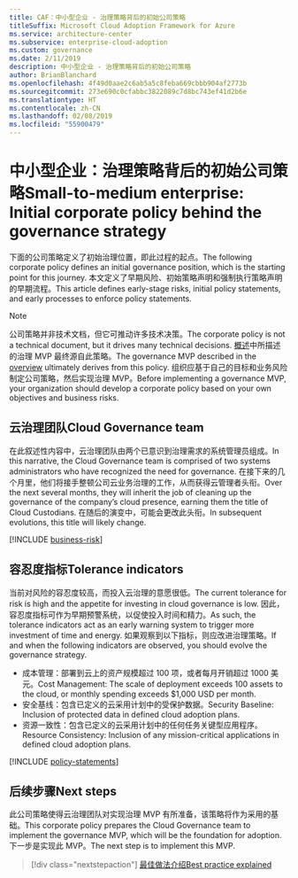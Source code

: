 ```yaml
---
title: CAF：中小型企业 - 治理策略背后的初始公司策略
titleSuffix: Microsoft Cloud Adoption Framework for Azure
ms.service: architecture-center
ms.subservice: enterprise-cloud-adoption
ms.custom: governance
ms.date: 2/11/2019
description: 中小型企业 - 治理策略背后的初始公司策略
author: BrianBlanchard
ms.openlocfilehash: 4f49d0aae2c6ab5a5c8feba669cbbb904af2773b
ms.sourcegitcommit: 273e690c0cfabbc3822089c7d8bc743ef41d2b6e
ms.translationtype: HT
ms.contentlocale: zh-CN
ms.lasthandoff: 02/08/2019
ms.locfileid: "55900479"
---
```

# <a name="small-to-medium-enterprise-initial-corporate-policy-behind-the-governance-strategy"></a><span data-ttu-id="3b6b4-103">中小型企业：治理策略背后的初始公司策略</span><span class="sxs-lookup"><span data-stu-id="3b6b4-103">Small-to-medium enterprise: Initial corporate policy behind the governance strategy</span></span>

<span data-ttu-id="3b6b4-104">下面的公司策略定义了初始治理位置，即此过程的起点。</span><span class="sxs-lookup"><span data-stu-id="3b6b4-104">The following corporate policy defines an initial governance position, which is the starting point for this journey.</span></span> <span data-ttu-id="3b6b4-105">本文定义了早期风险、初始策略声明和强制执行策略声明的早期流程。</span><span class="sxs-lookup"><span data-stu-id="3b6b4-105">This article defines early-stage risks, initial policy statements, and early processes to enforce policy statements.</span></span>

> [!NOTE]
><span data-ttu-id="3b6b4-106">公司策略并非技术文档，但它可推动许多技术决策。</span><span class="sxs-lookup"><span data-stu-id="3b6b4-106">The corporate policy is not a technical document, but it drives many technical decisions.</span></span> <span data-ttu-id="3b6b4-107">[概述](./overview.md)中所描述的治理 MVP 最终源自此策略。</span><span class="sxs-lookup"><span data-stu-id="3b6b4-107">The governance MVP described in the [overview](./overview.md) ultimately derives from this policy.</span></span> <span data-ttu-id="3b6b4-108">组织应基于自己的目标和业务风险制定公司策略，然后实现治理 MVP。</span><span class="sxs-lookup"><span data-stu-id="3b6b4-108">Before implementing a governance MVP, your organization should develop a corporate policy based on your own objectives and business risks.</span></span>

## <a name="cloud-governance-team"></a><span data-ttu-id="3b6b4-109">云治理团队</span><span class="sxs-lookup"><span data-stu-id="3b6b4-109">Cloud Governance team</span></span>

<span data-ttu-id="3b6b4-110">在此叙述性内容中，云治理团队由两个已意识到治理需求的系统管理员组成。</span><span class="sxs-lookup"><span data-stu-id="3b6b4-110">In this narrative, the Cloud Governance team is comprised of two systems administrators who have recognized the need for governance.</span></span> <span data-ttu-id="3b6b4-111">在接下来的几个月里，他们将接手整顿公司云业务治理的工作，从而获得云管理者头衔。</span><span class="sxs-lookup"><span data-stu-id="3b6b4-111">Over the next several months, they will inherit the job of cleaning up the governance of the company’s cloud presence, earning them the title of Cloud Custodians.</span></span> <span data-ttu-id="3b6b4-112">在随后的演变中，可能会更改此头衔。</span><span class="sxs-lookup"><span data-stu-id="3b6b4-112">In subsequent evolutions, this title will likely change.</span></span>

[!INCLUDE [business-risk](../../../../../includes/cloud-adoption/governance/business-risks.md)]

## <a name="tolerance-indicators"></a><span data-ttu-id="3b6b4-113">容忍度指标</span><span class="sxs-lookup"><span data-stu-id="3b6b4-113">Tolerance indicators</span></span>

<span data-ttu-id="3b6b4-114">当前对风险的容忍度较高，而投入云治理的意愿很低。</span><span class="sxs-lookup"><span data-stu-id="3b6b4-114">The current tolerance for risk is high and the appetite for investing in cloud governance is low.</span></span> <span data-ttu-id="3b6b4-115">因此，容忍度指标可作为早期预警系统，以促使投入时间和精力。</span><span class="sxs-lookup"><span data-stu-id="3b6b4-115">As such, the tolerance indicators act as an early warning system to trigger more investment of time and energy.</span></span> <span data-ttu-id="3b6b4-116">如果观察到以下指标，则应改进治理策略。</span><span class="sxs-lookup"><span data-stu-id="3b6b4-116">If and when the following indicators are observed, you should evolve the governance strategy.</span></span>

- <span data-ttu-id="3b6b4-117">成本管理：部署到云上的资产规模超过 100 项，或者每月开销超过 1000 美元。</span><span class="sxs-lookup"><span data-stu-id="3b6b4-117">Cost Management: The scale of deployment exceeds 100 assets to the cloud, or monthly spending exceeds $1,000 USD per month.</span></span>
- <span data-ttu-id="3b6b4-118">安全基线：包含已定义的云采用计划中的受保护数据。</span><span class="sxs-lookup"><span data-stu-id="3b6b4-118">Security Baseline: Inclusion of protected data in defined cloud adoption plans.</span></span>
- <span data-ttu-id="3b6b4-119">资源一致性：包含已定义的云采用计划中的任何任务关键型应用程序。</span><span class="sxs-lookup"><span data-stu-id="3b6b4-119">Resource Consistency: Inclusion of any mission-critical applications in defined cloud adoption plans.</span></span>

[!INCLUDE [policy-statements](../../../../../includes/cloud-adoption/governance/policy-statements.md)]

## <a name="next-steps"></a><span data-ttu-id="3b6b4-120">后续步骤</span><span class="sxs-lookup"><span data-stu-id="3b6b4-120">Next steps</span></span>

<span data-ttu-id="3b6b4-121">此公司策略使得云治理团队对实现治理 MVP 有所准备，该策略将作为采用的基础。</span><span class="sxs-lookup"><span data-stu-id="3b6b4-121">This corporate policy prepares the Cloud Governance team to implement the governance MVP, which will be the foundation for adoption.</span></span> <span data-ttu-id="3b6b4-122">下一步是实现此 MVP。</span><span class="sxs-lookup"><span data-stu-id="3b6b4-122">The next step is to implement this MVP.</span></span>

> [!div class="nextstepaction"]
> [<span data-ttu-id="3b6b4-123">最佳做法介绍</span><span class="sxs-lookup"><span data-stu-id="3b6b4-123">Best practice explained</span></span>](./best-practice-explained.md)
